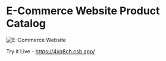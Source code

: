 # E-Commerce Website Product Catalog

![E-Commerce Website](https://github.com/saiprasath0602/E-Commerce-Website-Product-Catalog/assets/114066250/4c713143-c873-4596-9124-3a80448465a1)

Try it Live - https://4xq8ch.csb.app/
